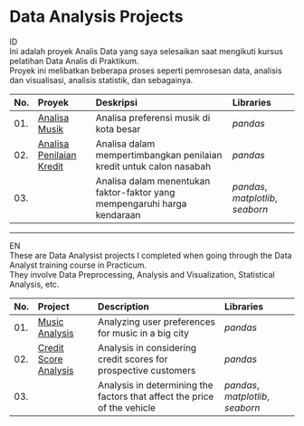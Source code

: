 # Data Analysis Projects
ID\
Ini adalah proyek Analis Data yang saya selesaikan saat mengikuti kursus pelatihan Data Analis di Praktikum.\
Proyek ini melibatkan beberapa proses seperti pemrosesan data, analisis dan visualisasi, analisis statistik, dan sebagainya.

|No. | Proyek               | Deskripsi                                                                               | Libraries                      |
|:---|:--------------------- |:------------------------------------------------------------------------------------------- |:------------------------------ |
|01. |[Analisa Musik](https://github.com/yusufsp7/Data_Analysis_Projects/tree/Project_1)|Analisa preferensi musik di kota besar|*pandas*|
|02. |[Analisa Penilaian Kredit](https://github.com/yusufsp7/Data_Analysis_Projects/tree/Project_2)| Analisa dalam mempertimbangkan penilaian kredit untuk calon nasabah|*pandas*|
|03. |[](https://github.com/yusufsp7/Data_Analysis_Projects/tree/Project_3)| Analisa dalam menentukan faktor-faktor yang mempengaruhi harga kendaraan|*pandas*, *matplotlib*, *seaborn*|

----------------------------------------------------------------------------------------------------------------------------------------------------

EN\
These are Data Analysist projects I completed when going through the Data Analyst training course in Practicum.\
They involve Data Preprocessing, Analysis and Visualization, Statistical Analysis, etc.

|No. | Project               | Description                                                                                 | Libraries                      |
|:---|:--------------------- |:------------------------------------------------------------------------------------------- |:------------------------------ |
|01. |[Music Analysis](https://github.com/yusufsp7/Data_Analysis_Projects/tree/Project_1)|Analyzing user preferences for music in a big city|*pandas*|
|02. |[Credit Score Analysis](https://github.com/yusufsp7/Data_Analysis_Projects/tree/Project_2)| Analysis in considering credit scores for prospective customers|*pandas*|
|03. |[](https://github.com/yusufsp7/Data_Analysis_Projects/tree/Project_3)| Analysis in determining the factors that affect the price of the vehicle|*pandas*, *matplotlib*, *seaborn*|
